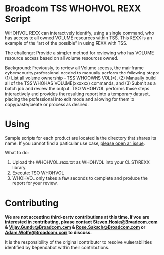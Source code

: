# Broadcom TSS WHOHVOL REXX Script
WHOHVOL REXX can interactively identify, using a single command, who has access to all owned VOLUME resources within TSS. This REXX is an example of the “art of the possible” in using REXX with TSS. 

The challenge:  Provide a simpler method for reviewing who has VOLUME resource access based on all volume resources owned.

Background:  Previously, to review all Volume access, the mainframe cybersecurity professional needed to manually perform the following steps: (1) List all volume ownership - TSS WHOOWNS VOL(*), (2) Manually build all of the TSS WHOHAS VOLUME(xxxxxx) commands, and (3) Submit as a batch job and review the output.  TSO WHOHVOL performs those steps interactively and provides the resulting report into a temporary dataset, placing the professional into edit mode and allowing for them to copy/paste/create or process as desired.    

# Using
Sample scripts for each product are located in the directory that shares its name. If you cannot find a particular use case, [please open an issue](https://github.com/BroadcomMFD/broadcom-product-scripts/issues/new).

What to do:   
1.	Upload the WHOHVOL.rexx.txt as WHOHVOL into your CLIST/REXX library.
2.	Execute:  TSO WHOHVOL          
3.	WHOHVOL only takes a few seconds to complete and produce the report for your review.   
 
  	
# Contributing
**We are not accepting third-party contributions at this time. If you are interested in contributing, please contact Steven.Hosie@Broadcom.com & Vijay.Gundu@Broadcom.com & Rose.Sakach@Broadcom.com or Adam.Wolfe@Broadcom.com to discuss.**

It is the responsibility of the original contributor to resolve vulnerabilities identified by Dependabot within their contributions.
